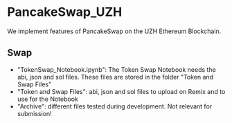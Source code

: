 # PancakeSwap_UZH
 We implement features of PancakeSwap on the UZH Ethereum Blockchain.


## Swap 
- "TokenSwap_Notebook.ipynb": The Token Swap Notebook needs the abi, json and sol files. These files are stored in the folder "Token and Swap Files"
- "Token and Swap Files": abi, json and sol files to upload on Remix and to use for the Notebook 
- "Archive": different files tested during development. Not relevant for submission! 
